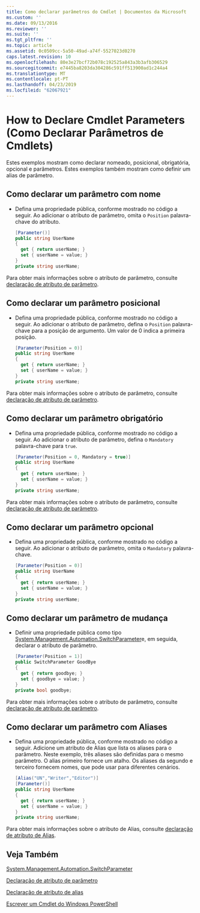 ```yaml
---
title: Como declarar parâmetros do Cmdlet | Documentos da Microsoft
ms.custom: ''
ms.date: 09/13/2016
ms.reviewer: ''
ms.suite: ''
ms.tgt_pltfrm: ''
ms.topic: article
ms.assetid: 0c0509cc-5a50-49ad-a74f-5527023d0270
caps.latest.revision: 10
ms.openlocfilehash: 80e3e27bcf72b078c192525a843a3b3afb306529
ms.sourcegitcommit: e7445ba8203da304286c591ff513900ad1c244a4
ms.translationtype: MT
ms.contentlocale: pt-PT
ms.lasthandoff: 04/23/2019
ms.locfileid: "62067921"
---
```

# <a name="how-to-declare-cmdlet-parameters"></a>How to Declare Cmdlet Parameters (Como Declarar Parâmetros de Cmdlets)

Estes exemplos mostram como declarar nomeado, posicional, obrigatória, opcional e parâmetros. Estes exemplos também mostram como definir um alias de parâmetro.

## <a name="how-to-declare-a-named-parameter"></a>Como declarar um parâmetro com nome

- Defina uma propriedade pública, conforme mostrado no código a seguir. Ao adicionar o atributo de parâmetro, omita o `Position` palavra-chave do atributo.

    ```csharp
    [Parameter()]
    public string UserName
    {
      get { return userName; }
      set { userName = value; }
    }
    private string userName;
    ```

Para obter mais informações sobre o atributo de parâmetro, consulte [declaração de atributo de parâmetro](./parameter-attribute-declaration.md).

## <a name="how-to-declare-a-positional-parameter"></a>Como declarar um parâmetro posicional

- Defina uma propriedade pública, conforme mostrado no código a seguir. Ao adicionar o atributo de parâmetro, defina o `Position` palavra-chave para a posição de argumento. Um valor de 0 indica a primeira posição.

    ```csharp
    [Parameter(Position = 0)]
    public string UserName
    {
      get { return userName; }
      set { userName = value; }
    }
    private string userName;
    ```

Para obter mais informações sobre o atributo de parâmetro, consulte [declaração de atributo de parâmetro](./parameter-attribute-declaration.md).

## <a name="how-to-declare-a-mandatory-parameter"></a>Como declarar um parâmetro obrigatório

- Defina uma propriedade pública, conforme mostrado no código a seguir. Ao adicionar o atributo de parâmetro, defina o `Mandatory` palavra-chave para `true`.

    ```csharp
    [Parameter(Position = 0, Mandatory = true)]
    public string UserName
    {
      get { return userName; }
      set { userName = value; }
    }
    private string userName;
    ```

Para obter mais informações sobre o atributo de parâmetro, consulte [declaração de atributo de parâmetro](./parameter-attribute-declaration.md).

## <a name="how-to-declare-an-optional-parameter"></a>Como declarar um parâmetro opcional

- Defina uma propriedade pública, conforme mostrado no código a seguir. Ao adicionar o atributo de parâmetro, omita o `Mandatory` palavra-chave.

    ```csharp
    [Parameter(Position = 0)]
    public string UserName
    {
      get { return userName; }
      set { userName = value; }
    }
    private string userName;
    ```

## <a name="how-to-declare-a-switch-parameter"></a>Como declarar um parâmetro de mudança

- Definir uma propriedade pública como tipo [System.Management.Automation.SwitchParameter](/dotnet/api/System.Management.Automation.SwitchParameter)e, em seguida, declarar o atributo de parâmetro.

    ```csharp
    [Parameter(Position = 1)]
    public SwitchParameter GoodBye
    {
      get { return goodbye; }
      set { goodbye = value; }
    }
    private bool goodbye;
    ```

Para obter mais informações sobre o atributo de parâmetro, consulte [declaração de atributo de parâmetro](./parameter-attribute-declaration.md).

## <a name="how-to-declare-a-parameter-with-aliases"></a>Como declarar um parâmetro com Aliases

- Defina uma propriedade pública, conforme mostrado no código a seguir. Adicione um atributo de Alias que lista os aliases para o parâmetro. Neste exemplo, três aliases são definidas para o mesmo parâmetro. O alias primeiro fornece um atalho. Os aliases da segundo e terceiro fornecem nomes, que pode usar para diferentes cenários.

    ```csharp
    [Alias("UN","Writer","Editor")]
    [Parameter()]
    public string UserName
    {
      get { return userName; }
      set { userName = value; }
    }
    private string userName;
    ```

Para obter mais informações sobre o atributo de Alias, consulte [declaração de atributo de Alias](./alias-attribute-declaration.md).

## <a name="see-also"></a>Veja Também

[System.Management.Automation.SwitchParameter](/dotnet/api/System.Management.Automation.SwitchParameter)

[Declaração de atributo de parâmetro](./parameter-attribute-declaration.md)

[Declaração de atributo de alias](./alias-attribute-declaration.md)

[Escrever um Cmdlet do Windows PowerShell](./writing-a-windows-powershell-cmdlet.md)
